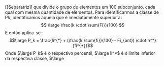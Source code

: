 [[Separatriz]] que divide o grupo de elementos em 100 subconjunto, cada qual com mesma quantidade de elementos. Para identificarmos a classe de Pk, identificamos aquela que é imediatamente superior a: $$ \large \frac{k \cdot \sum{Fi}}{100} $$
E então aplica-se: $$\large P_k = \frac{li^{*} + (\frac{k \sum{fi}}{100} - Fi_{ant}) \cdot h^*}{fi^{*}}$$
Onde $\large P_k$ é o respectivo percentil, $\large li^*$ é o limite inferior da respectiva classe, $\large 
